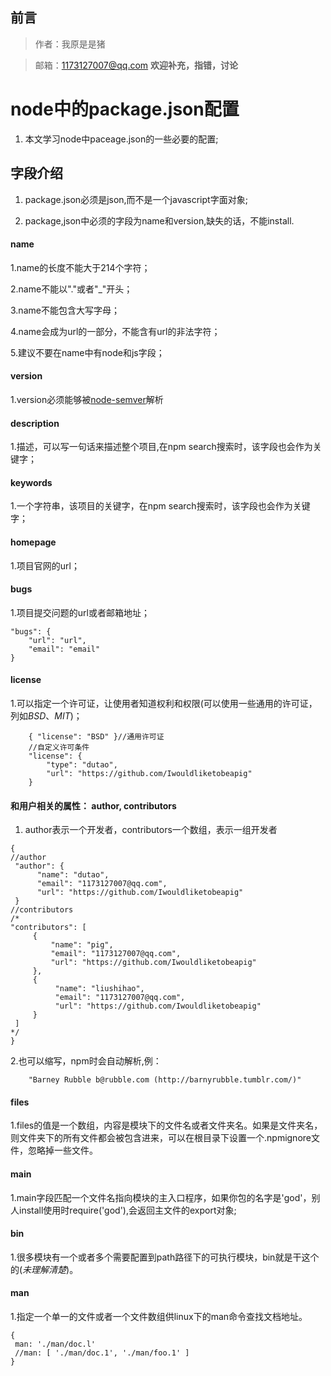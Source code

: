 ## 前言

> 作者：我原是是猪

> 邮箱：1173127007@qq.com **欢迎补充，指错，讨论**

# node中的package.json配置

1. 本文学习node中paceage.json的一些必要的配置;

## 字段介绍

1. package.json必须是json,而不是一个javascript字面对象;

2. package,json中必须的字段为name和version,缺失的话，不能install.

#### name

1.name的长度不能大于214个字符；

2.name不能以"."或者"_"开头；

3.name不能包含大写字母；

4.name会成为url的一部分，不能含有url的非法字符；

5.建议不要在name中有node和js字段；

#### version

1.version必须能够被<a href="https://github.com/npm/node-semver" target="_blank">node-semver</a>解析

#### description

1.描述，可以写一句话来描述整个项目,在npm search搜索时，该字段也会作为关键字；

#### keywords

1.一个字符串，该项目的关键字，在npm search搜索时，该字段也会作为关键字；

#### homepage

1.项目官网的url；

#### bugs 

1.项目提交问题的url或者邮箱地址；

```text
"bugs": {
    "url": "url",
    "email": "email"
}
```

#### license

1.可以指定一个许可证，让使用者知道权利和权限(可以使用一些通用的许可证，列如*BSD*、*MIT*)；
```text
    { "license": "BSD" }//通用许可证
    //自定义许可条件
    "license": {
        "type": "dutao",
        "url": "https://github.com/Iwouldliketobeapig" 
    }
```

#### 和用户相关的属性： author, contributors

1. author表示一个开发者，contributors一个数组，表示一组开发者
```text
{
//author
 "author": {
      "name": "dutao",
      "email": "1173127007@qq.com",
      "url": "https://github.com/Iwouldliketobeapig"
 }
//contributors
/*
"contributors": [
     {
         "name": "pig",
         "email": "1173127007@qq.com",
         "url": "https://github.com/Iwouldliketobeapig"
     },
     {
          "name": "liushihao",
          "email": "1173127007@qq.com",
          "url": "https://github.com/Iwouldliketobeapig"
     }
 ]
*/
}
```

2.也可以缩写，npm时会自动解析,例：
```text
    "Barney Rubble b@rubble.com (http://barnyrubble.tumblr.com/)"
```

#### files

1.files的值是一个数组，内容是模块下的文件名或者文件夹名。如果是文件夹名，则文件夹下的所有文件都会被包含进来，可以在根目录下设置一个.npmignore文件，忽略掉一些文件。

#### main

1.main字段匹配一个文件名指向模块的主入口程序，如果你包的名字是'god'，别人install使用时require('god'),会返回主文件的export对象;

#### bin

1.很多模块有一个或者多个需要配置到path路径下的可执行模块，bin就是干这个的(*未理解清楚*)。

#### man

1.指定一个单一的文件或者一个文件数组供linux下的man命令查找文档地址。

```text
{
 man: './man/doc.l'
 //man: [ './man/doc.1', './man/foo.1' ]
}
```

